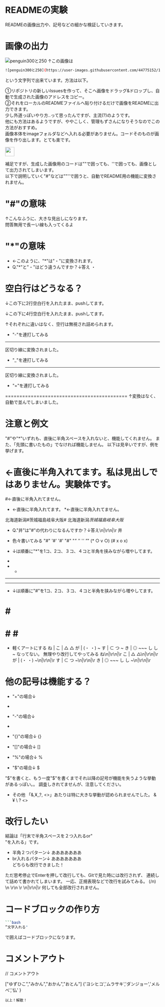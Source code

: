 # READMEの実験
READMEの画像出力や、記号などの細かな検証していきます。

# 画像の出力
![penguin300と250](https://user-images.githubusercontent.com/44775152/158930776-ad5529f3-fe63-48a5-a332-26963d16119b.jpg)
↑この画像は
```bash
![penguin300と250](https://user-images.githubusercontent.com/44775152/158930776-ad5529f3-fe63-48a5-a332-26963d16119b.jpg)
```
という文字列で出来ています。方法は以下。

①リポジトリの新しいIssuesを作って、そこへ画像をドラッグ&ドロップし、自動で生成された画像のアドレスをコピー。<br>
②それをローカルのREADMEファイルへ貼り付けるだけで画像をREADMEに出力できます。<br>
少し外道っぽいやり方..って思ったんですが、主流(?)のようです。<br>
他にも方法はあるようですが、ややこしく、管理もずさんになりそうなのでこの方法がおすすめ。<br>
画像本体をimageフォルダなどへ入れる必要がありません。コードそのものが画像を作り出します。とても楽です。<br>

<img src="![penguin300と250](https://user-images.githubusercontent.com/44775152/158930776-ad5529f3-fe63-48a5-a332-26963d16119b.jpg)" width="30px">


補足ですが、生成した画像用のコードは""で囲っても、''で囲っても、画像として出力されてしまいます。<br>
以下で説明していく"#"などは""''で囲うと、自動でREADME用の機能に変換されません。<br>
# "#"の意味
↑こんなふうに、大きな見出しになります。<br>
問答無用で長ーい線も入ってくるよ

# "*"の意味
* ←このように、"*"は"・"に変換されます。
* Q."*"と"・"はどう違うんですか？↓答え
・
# 空白行はどうなる？
↓この下に2行空白行を入れたまま、pushしてます。


↓この下に4行空白行を入れたまま、pushしてます。




↑それぞれに違いはなく、空行は無視され詰められます。



* "-"を連打してみる
-------------------------------------------
区切り線に変換されました。
* "_"を連打してみる
___________________________________________
区切り線に変換されました。

* "="を連打してみる

===========================================
↑変換はなく、自動で並んでしまいました。

# 注意と例文
"#"や"*"いずれも、直後に半角スペースを入れないと、機能してくれません。
また、「先頭に書いたもの」でなければ機能しません。</n>
以下は見辛いですが、例を挙げます。

# ←直後に半角入れてます。私は見出しではありません。実験体です。
#←直後に半角入れてません。

* ←直後に半角入れてます。
*←直後に半角入れてません。



北海道新潟#茨城福島岐阜大阪# 
北海道新潟*茨城福島岐阜大阪* 

* Q."井"は"#"の代わりになるんですか？↓答え\n|\r\n|\r
井

* 色々書いてみる
"#" '#'
'#' "#"
"*" '*'
'*' "*"
(* ○ v ○)
(# x o x)
* ↓は順番に"*"を1コ、2コ、３コ、４コと半角を挟みながら増やしてます。
* 
* * 
* * * 
* * * * 
* ↓は順番に"#"を1コ、2コ、３コ、４コと半角を挟みながら増やしてます。
# 
# # 
# # # 
# # # # 

* 軽くアートにする
        ね  |
        こ  |                   △  △
        が  |                  (・ ・)   ~
    す      |                 ⊂      つ  ~
    き      |  ◎ ~~~            し し    ~
なってない。
無理やり改行してやってみる
        ね\n|\r\n|\r
        こ  |                   △  △\n|\r\n|\r
        が  |                  (・ ・)   ~\n|\r\n|\r
    す      |                 ⊂      つ  ~\n|\r\n|\r
    き      |  ◎ ~~~            し し    ~\n|\r\n|\r



# 他の記号は機能する？
* "+"の場合↓
+ 

* "-"の場合↓
- 

* "{}"の場合↓
{} 

* "[]"の場合↓
[] 

* "%"の場合↓
% 

* "$"の場合↓
$ 

"$"を書くと、もう一度"$"を書くまでそれ以降の記号が機能を失うような挙動があるっぽい。。
調査しきれてませんが、注意してください。

* その他
「&,¥,\,?, <>」あたりは特に大きな挙動が認められませんでした。
& 
¥ 
\ 
? 
<> 

# 改行したい
結論は「行末で半角スペースを２つ入れるor"<br>"を入れる」です。
* 半角２つパターン↓
あああああああ  
* br入れるパターン↓
あああああああ<br>
どちらも改行できました！

ただ思考停止でEnterを押して改行しても、Gitで見た時には改行されず、
連続して詰めて書かれてしまいます。
一応、正規表現などで改行を試みてみる。
(/n)
</n>
<br>
\n 
\r\n
\r
\n|\r\n|\r
何しても全部改行されません。




# コードブロックの作り方


```bash
```bash
”文字入れる"
```
で囲えばコードブロックになります。
# コメントアウト
<!-- カミングアウト -->
// コメントアウト


["ゆずひこ","みかん","おかん","おとん"]
{'ヨシヒコ','ムラサキ','ダンジョー','メルべ','仏' }
```
以上！解散！
